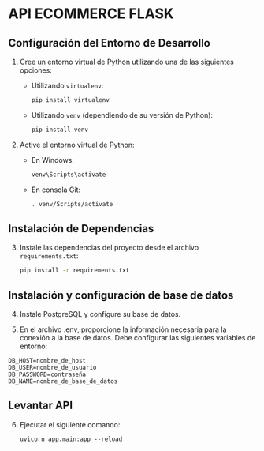 # API ECOMMERCE FLASK

## Configuración del Entorno de Desarrollo

1. Cree un entorno virtual de Python utilizando una de las siguientes opciones:

   - Utilizando `virtualenv`:
     ```bash
     pip install virtualenv
     ```

   - Utilizando `venv` (dependiendo de su versión de Python):
     ```bash
     pip install venv
     ```

2. Active el entorno virtual de Python:
   - En Windows:
     ```bash
     venv\Scripts\activate
     ```
   - En consola Git:
     ```bash
     . venv/Scripts/activate
     ```

## Instalación de Dependencias

3. Instale las dependencias del proyecto desde el archivo `requirements.txt`:
   ```bash
   pip install -r requirements.txt

## Instalación y configuración de base de datos

4. Instale PostgreSQL y configure su base de datos.

5. En el archivo .env, proporcione la información necesaria para la conexión a la base de datos. Debe configurar las siguientes variables de entorno:
  ```
  DB_HOST=nombre_de_host
  DB_USER=nombre_de_usuario
  DB_PASSWORD=contraseña
  DB_NAME=nombre_de_base_de_datos
  ```
## Levantar API
6. Ejecutar el siguiente comando:
    ```
    uvicorn app.main:app --reload
  ```
